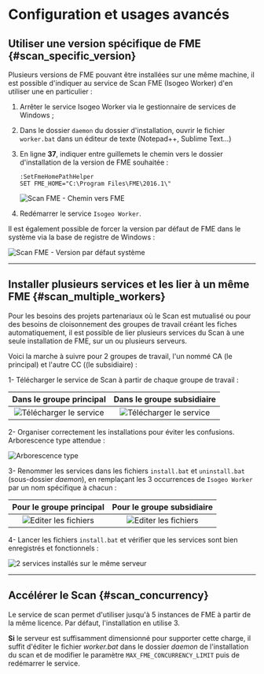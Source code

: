 # Configuration et usages avancés

## Utiliser une version spécifique de FME {#scan_specific_version}

Plusieurs versions de FME pouvant être installées sur une même machine, il est possible d&apos;indiquer au service de Scan FME (Isogeo Worker) d&apos;en utiliser une en particulier :

1. Arrêter le service Isogeo Worker via le gestionnaire de services de Windows ;
2. Dans le dossier `daemon` du dossier d&apos;installation, ouvrir le fichier `worker.bat` dans un éditeur de texte (Notepad++, Sublime Text...)
3. En ligne **37**, indiquer entre guillemets le chemin vers le dossier d&apos;installation de la version de FME souhaitée :

	```dos
	:SetFmeHomePathHelper
	SET FME_HOME="C:\Program Files\FME\2016.1\"
	```

	![Scan FME - Chemin vers FME](/assets/scanFME_install_fmePath_worker_set.png "Scan FME - Forcer la version de FME à utiliser")


4. Redémarrer le service `Isogeo Worker`.

Il est également possible de forcer la version par défaut de FME dans le système via la base de registre de Windows :

![Scan FME - Version par défaut système](/assets/scanFME_install_fmePath_registry.png "Scan FME - Forcer la version de FME dans la base de registre")

---

## Installer plusieurs services et les lier à un même FME {#scan_multiple_workers}

Pour les besoins des projets partenariaux où le Scan est mutualisé ou pour des besoins de cloisonnement des groupes de travail créant les fiches automatiquement, il est possible de lier plusieurs services du Scan à une seule installation de FME, sur un ou plusieurs serveurs.

Voici la marche à suivre pour 2 groupes de travail, l&apos;un nommé CA (le principal) et l&apos;autre CC ((le subsidiaire) :

1- Télécharger le service de Scan à partir de chaque groupe de travail :

| Dans le groupe principal | Dans le groupe subsidiaire |
| :----------------------: | :----------------------: |
| ![Télécharger le service](/assets/scanFME_install_muli_gt01.png "Télécharger le service depuis le groupe de travail n°1") | ![Télécharger le service](/assets/scanFME_install_muli_gt02.png "Télécharger le service depuis le groupe de travail n°2") |

2- Organiser correctement les installations pour éviter les confusions. Arborescence type attendue :

![Arborescence type](/assets/scanFME_install_muli_arborescence.png "Bien ranger les différents services")

3- Renommer les services dans les fichiers `install.bat` et `uninstall.bat` (sous-dossier *daemon*), en remplaçant les 3 occurrences de `Isogeo Worker` par un nom spécifique à chacun :

| Pour le groupe principal | Pour le groupe subsidiaire |
| :----------------------: | :------------------------: |
| ![Editer les fichiers](/assets/scanFME_install_muli_edited_files_gt01.png "Edition des fichiers dans un éditeur de texte") | ![Editer les fichiers](/assets/scanFME_install_muli_edited_files_gt02.png "Edition des fichiers dans un éditeur de texte") |

4- Lancer les fichiers `install.bat` et vérifier que les services sont bien enregistrés et fonctionnels :

![2 services installés sur le même serveur](/assets/scanFME_install_muli_services.png "vérifier l&apos;installation des 2 services")

---

## Accélérer le Scan {#scan_concurrency}

Le service de scan permet d&apos;utiliser jusqu&apos;à 5 instances de FME à partir de la même licence. Par défaut, l&apos;installation en utilise 3.

**Si** le serveur est suffisamment dimensionné pour supporter cette charge, il suffit d&apos;éditer le fichier *worker.bat* dans le dossier *daemon* de l&apos;installation du scan et de modifier le paramètre `MAX_FME_CONCURRENCY_LIMIT` puis de redémarrer le service.
